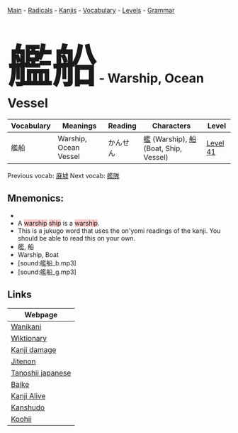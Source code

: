 <style> bigfont {font-size: 100px}</style>
[Main](../README.md) -
[Radicals](../radicals.md) -
[Kanjis](../kanjis.md) -
[Vocabulary](../vocabulary.md) -
[Levels](../levels.md) -
[Grammar](../grammar.md)
# <bigfont> 艦船</bigfont> - Warship, Ocean Vessel 

| Vocabulary | Meanings | Reading | Characters | Level |
| --- | --- | --- | --- | --- |
| 艦船 | Warship, Ocean Vessel | かんせん |  [艦](../kanjis/艦.md) (Warship), [船](../kanjis/船.md) (Boat, Ship, Vessel) | [Level 41](../levels/wk_level41.md) |

Previous vocab: [廃墟](廃墟.md) Next vocab: [艦隊](艦隊.md) 

## Mnemonics:

* 
* A <span style="background-color:#ffcccb"> warship</span> <span style="background-color:#ffcccb"> ship</span> is a <span style="background-color:#ffcccb"> warship</span>.
* This is a jukugo word that uses the on'yomi readings of the kanji. You should be able to read this on your own.
* 艦, 船
* Warship, Boat
* [sound:艦船_b.mp3]
* [sound:艦船_g.mp3]


## Links 

| Webpage |
| --- |
| [Wanikani          ](https://www.wanikani.com/kanji/艦船) |
| [Wiktionary        ](https://en.wiktionary.org/wiki/艦船) |
| [Kanji damage      ](http://www.kanjidamage.com/kanji/search?utf8=✓&q=艦船) |
| [Jitenon           ](https://jitenon.com/kanji/艦船) |
| [Tanoshii japanese ](https://www.tanoshiijapanese.com/dictionary/kanji.cfm?k=艦船) |
| [Baike             ](https://baike.baidu.com/item/艦船) |
| [Kanji Alive       ](https://app.kanjialive.com/艦船) |
| [Kanshudo          ](https://www.kanshudo.com/searchmn?q=艦船) |
| [Koohii            ](https://kanji.koohii.com/study/kanji/艦船) |
